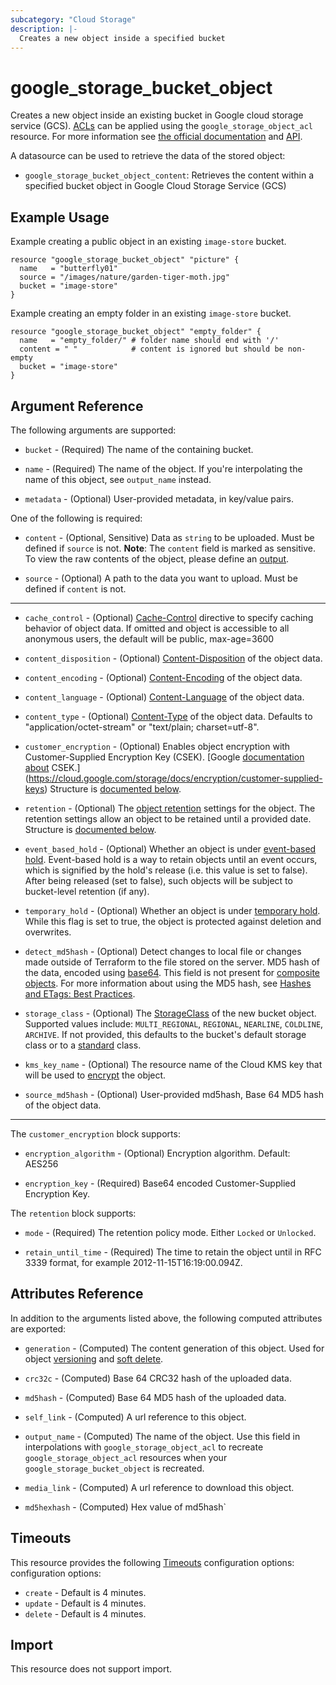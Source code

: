 ```yaml
---
subcategory: "Cloud Storage"
description: |-
  Creates a new object inside a specified bucket
---
```


# google_storage_bucket_object

Creates a new object inside an existing bucket in Google cloud storage service (GCS).
[ACLs](https://cloud.google.com/storage/docs/access-control/lists) can be applied using the `google_storage_object_acl` resource.
 For more information see
[the official documentation](https://cloud.google.com/storage/docs/key-terms#objects)
and
[API](https://cloud.google.com/storage/docs/json_api/v1/objects).

A datasource can be used to retrieve the data of the stored object:

* `google_storage_bucket_object_content`: Retrieves the content within a specified bucket object in Google Cloud Storage Service (GCS)


## Example Usage

Example creating a public object in an existing `image-store` bucket.

```hcl
resource "google_storage_bucket_object" "picture" {
  name   = "butterfly01"
  source = "/images/nature/garden-tiger-moth.jpg"
  bucket = "image-store"
}
```

Example creating an empty folder in an existing `image-store` bucket.

```hcl
resource "google_storage_bucket_object" "empty_folder" {
  name   = "empty_folder/" # folder name should end with '/'
  content = " "            # content is ignored but should be non-empty
  bucket = "image-store"
}
```

## Argument Reference

The following arguments are supported:

* `bucket` - (Required) The name of the containing bucket.

* `name` - (Required) The name of the object. If you're interpolating the name of this object, see `output_name` instead.

* `metadata` - (Optional) User-provided metadata, in key/value pairs.

One of the following is required:

* `content` - (Optional, Sensitive) Data as `string` to be uploaded. Must be defined if `source` is not. **Note**: The `content` field is marked as sensitive. To view the raw contents of the object, please define an [output](/docs/configuration/outputs.html).

* `source` - (Optional) A path to the data you want to upload. Must be defined
    if `content` is not.

- - -

* `cache_control` - (Optional) [Cache-Control](https://tools.ietf.org/html/rfc7234#section-5.2)
    directive to specify caching behavior of object data. If omitted and object is accessible to all anonymous users, the default will be public, max-age=3600

* `content_disposition` - (Optional) [Content-Disposition](https://tools.ietf.org/html/rfc6266) of the object data.

* `content_encoding` - (Optional) [Content-Encoding](https://tools.ietf.org/html/rfc7231#section-3.1.2.2) of the object data.

* `content_language` - (Optional) [Content-Language](https://tools.ietf.org/html/rfc7231#section-3.1.3.2) of the object data.

* `content_type` - (Optional) [Content-Type](https://tools.ietf.org/html/rfc7231#section-3.1.1.5) of the object data. Defaults to "application/octet-stream" or "text/plain; charset=utf-8".

* `customer_encryption` - (Optional) Enables object encryption with Customer-Supplied Encryption Key (CSEK). [Google [documentation about](#nested_customer_encryption) CSEK.](https://cloud.google.com/storage/docs/encryption/customer-supplied-keys)
    Structure is [documented below](#nested_customer_encryption).

* `retention` - (Optional) The [object retention](http://cloud.google.com/storage/docs/object-lock) settings for the object. The retention settings allow an object to be retained until a provided date. Structure is [documented below](#nested_retention).

* `event_based_hold` - (Optional) Whether an object is under [event-based hold](https://cloud.google.com/storage/docs/object-holds#hold-types). Event-based hold is a way to retain objects until an event occurs, which is signified by the hold's release (i.e. this value is set to false). After being released (set to false), such objects will be subject to bucket-level retention (if any).

* `temporary_hold` - (Optional) Whether an object is under [temporary hold](https://cloud.google.com/storage/docs/object-holds#hold-types). While this flag is set to true, the object is protected against deletion and overwrites.

* `detect_md5hash` - (Optional) Detect changes to local file or changes made outside of Terraform to the file stored on the server. MD5 hash of the data, encoded using [base64](https://datatracker.ietf.org/doc/html/rfc4648#section-4). This field is not present for [composite objects](https://cloud.google.com/storage/docs/composite-objects). For more information about using the MD5 hash, see [Hashes and ETags: Best Practices](https://cloud.google.com/storage/docs/hashes-etags#json-api).

* `storage_class` - (Optional) The [StorageClass](https://cloud.google.com/storage/docs/storage-classes) of the new bucket object.
    Supported values include: `MULTI_REGIONAL`, `REGIONAL`, `NEARLINE`, `COLDLINE`, `ARCHIVE`. If not provided, this defaults to the bucket's default
    storage class or to a [standard](https://cloud.google.com/storage/docs/storage-classes#standard) class.

* `kms_key_name` - (Optional) The resource name of the Cloud KMS key that will be used to [encrypt](https://cloud.google.com/storage/docs/encryption/using-customer-managed-keys) the object.

* `source_md5hash` - (Optional) User-provided md5hash, Base 64 MD5 hash of the object data.

---

<a name="nested_customer_encryption"></a>The `customer_encryption` block supports:

* `encryption_algorithm` - (Optional) Encryption algorithm. Default: AES256

* `encryption_key` - (Required) Base64 encoded Customer-Supplied Encryption Key.

<a name="nested_retention"></a>The `retention` block supports:

* `mode` - (Required) The retention policy mode. Either `Locked` or `Unlocked`.

* `retain_until_time` - (Required) The time to retain the object until in RFC 3339 format, for example 2012-11-15T16:19:00.094Z.

<a name>

## Attributes Reference

In addition to the arguments listed above, the following computed attributes are
exported:

* `generation` - (Computed) The content generation of this object. Used for object [versioning](https://cloud.google.com/storage/docs/object-versioning) and [soft delete](https://cloud.google.com/storage/docs/soft-delete).

* `crc32c` - (Computed) Base 64 CRC32 hash of the uploaded data.

* `md5hash` - (Computed) Base 64 MD5 hash of the uploaded data.

* `self_link` - (Computed) A url reference to this object.

* `output_name` - (Computed) The name of the object. Use this field in interpolations with `google_storage_object_acl` to recreate
`google_storage_object_acl` resources when your `google_storage_bucket_object` is recreated.

* `media_link` - (Computed) A url reference to download this object.

* `md5hexhash` - (Computed) Hex value of md5hash`

## Timeouts

This resource provides the following
[Timeouts](https://developer.hashicorp.com/terraform/plugin/sdkv2/resources/retries-and-customizable-timeouts) configuration options: configuration options:

- `create` - Default is 4 minutes.
- `update` - Default is 4 minutes.
- `delete` - Default is 4 minutes.

## Import

This resource does not support import.
